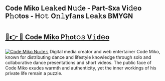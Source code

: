 ## Code Miko L𝚎a𝚔ed N𝚞𝚍e - Part-Sxa Vi𝚍𝚎o P𝚑𝚘tos - H𝚘𝚝 O𝚗𝚕yf𝚊ns L𝚎a𝚔s BMYGN

# <h2><a href="http://kf6hmt8.oniu.top/?m=Code+Miko">🔗👉 🔴 Code Miko P𝚑ot𝚘𝚜 V𝚒d𝚎o</a></h2>

[![Code Miko Nu𝚍e𝚜](https://i.imgur.com/0qMVB7G.gif)](http://kf6hmt8.oniu.top/?m=Code+Miko)
Digital media creator and web entertainer Code Miko, known for distributing dance and lifestyle knowledge through solo and collaborative dance presentations and short videos. The public face of Code Miko exudes warmth and authenticity, yet the inner workings of his private life remain a puzzle.  
